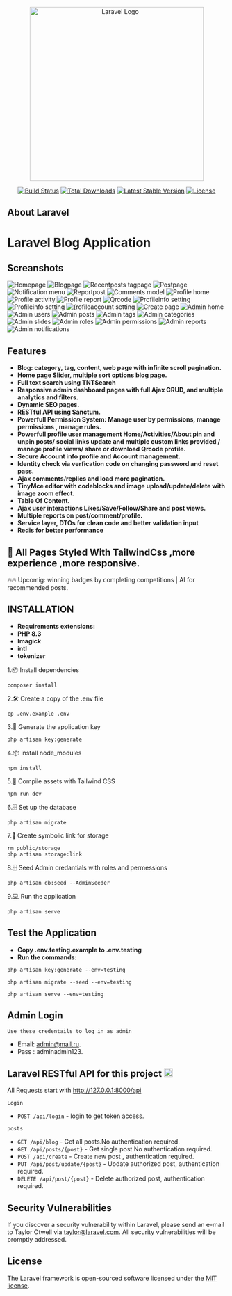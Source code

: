 <p align="center"><a href="https://laravel.com" target="_blank"><img src="https://raw.githubusercontent.com/laravel/art/master/logo-lockup/5%20SVG/2%20CMYK/1%20Full%20Color/laravel-logolockup-cmyk-red.svg" width="400" alt="Laravel Logo"></a></p>

<p align="center">
<a href="https://github.com/laravel/framework/actions"><img src="https://github.com/laravel/framework/workflows/tests/badge.svg" alt="Build Status"></a>
<a href="https://packagist.org/packages/laravel/framework"><img src="https://img.shields.io/packagist/dt/laravel/framework" alt="Total Downloads"></a>
<a href="https://packagist.org/packages/laravel/framework"><img src="https://img.shields.io/packagist/v/laravel/framework" alt="Latest Stable Version"></a>
<a href="https://packagist.org/packages/laravel/framework"><img src="https://img.shields.io/packagist/l/laravel/framework" alt="License"></a>
</p>

## About Laravel
# Laravel Blog Application
## Screanshots
 ![Homepage](https://i.postimg.cc/52QLnsxf/127-0-0-1-8000-2.png)
![Blogpage](https://i.postimg.cc/28p16t6V/127-0-0-1-8000-blog-sort-featured-1.png)
![Recentposts tagpage](https://i.postimg.cc/zGb2jVNn/127-0-0-1-8000-hashtag-laravel.png)
![Postpage](https://i.postimg.cc/qRP5NrZc/Screenshot-2025-09-18-233005.png)
![Notification menu](https://i.postimg.cc/kMjCrJdM/Screenshot-2025-09-22-125701.png)
![Reportpost](https://i.postimg.cc/V6v8qzR3/Screenshot-2025-09-18-235631.png)
![Comments model](https://i.postimg.cc/ZKtzkLQ3/Screenshot-2025-10-03-135906.png)
![Profile home](https://i.postimg.cc/KjndgWSX/127-0-0-1-8000-ibrahim123-5.png)
![Profile activity](https://i.postimg.cc/q7g38kpV/Screenshot-2025-09-20-233621.png)
![Profile report](https://i.postimg.cc/L6y6rkmK/Screenshot-2025-09-24-185620.png)
![Qrcode](https://i.postimg.cc/4NZHWvX1/Screenshot-2025-09-20-232729.png)
![Profileinfo setting](https://i.postimg.cc/LXGFkwFJ/Screenshot-2025-06-27-223320.png)
![Profileinfo setting](https://i.postimg.cc/qMwSk0kk/Screenshot-2025-09-21-110503.png)
![{rofileaccount setting](https://i.postimg.cc/RV5zNkT8/Screenshot-2025-06-27-223348.png)
![Create page](https://i.postimg.cc/J4t6yk1w/127-0-0-1-8000-create-5.png)
![Admin home](https://i.postimg.cc/j2ZNBwpR/Screenshot-2025-09-25-210913.png)
![Admin users](https://i.postimg.cc/VsKqqwvj/Screenshot-2025-10-02-170219.png)
![Admin posts](https://i.postimg.cc/7YLNd6d9/Screenshot-2025-10-02-165700.png)
![Admin tags](https://i.postimg.cc/WbFHNTB5/Screenshot-2025-09-27-023607.png)
![Admin categories](https://i.postimg.cc/66Smm8h9/Screenshot-2025-09-25-204413.png)
![Admin slides](https://i.postimg.cc/g0Z0C75Z/Screenshot-2025-10-01-215235.png)
![Admin roles](https://i.postimg.cc/cLbkXYJB/Screenshot-2025-10-02-164920.png)
![Admin permissions](https://i.postimg.cc/L6yx8fjH/Screenshot-2025-10-02-165838.png)
![Admin reports](https://i.postimg.cc/gkFf0wLg/Screenshot-2025-09-25-204732.png)
![Admin notifications](https://i.postimg.cc/gJcCrwX8/Screenshot-2025-06-03-132110.png)



## Features
- **Blog: category, tag, content, web page with infinite scroll pagination.**
- **Home page Slider, multiple sort options blog page.**
- **Full text search using TNTSearch**
- **Responsive admin dashboard  pages with full Ajax CRUD, and multiple analytics and filters.**
- **Dynamic SEO pages.**
- **RESTful API using Sanctum.**
- **Powerfull Permission System: Manage user by permissions, manage permissions , manage rules.**
- **Powerfull profile user management Home/Activities/About pin and unpin posts/ social links update and multiple custom links provided / manage profile views/ share or download Qrcode profile.**
- **Secure Account info profile and Account management.**
- **Identity check via verfication code on changing password and reset pass.**
- **Ajax comments/replies and load more pagination.**
- **TinyMce editor with codeblocks and image upload/update/delete with image zoom effect.**
- **Table Of Content.**
- **Ajax user interactions Likes/Save/Follow/Share and post views.**
- **Multiple reports on post/comment/profile.**
- **Service layer, DTOs for clean code and better validation input**
- **Redis for better performance**


## 🚀 All Pages Styled With TailwindCss ,more experience ,more responsive.
🔥🔥 Upcomig: winning badges by completing competitions |  AI for recommended posts.

## INSTALLATION
- **Requirements extensions:**
- **PHP 8.3**
- **Imagick**
- **intl**
- **tokenizer**

1.📦 Install dependencies
```
composer install
```
2.🛠️ Create a copy of the .env file
```
cp .env.example .env
```
3.🔑 Generate the application key
```
php artisan key:generate
```
4.📦 install node_modules
```
npm install
```
5.🚀 Compile assets with Tailwind CSS
```
npm run dev
```
6.🗄️ Set up the database
```
php artisan migrate
```
7.🔗 Create symbolic link for storage
```
rm public/storage
php artisan storage:link
```
8.🗄️ Seed Admin credantials with roles and permessions 
```
php artisan db:seed --AdminSeeder
```
9.💻 Run the application
```
php artisan serve
```

## Test the Application
- **Copy .env.testing.example to .env.testing**
- **Run the commands:**
```
php artisan key:generate --env=testing
```
```
php artisan migrate --seed --env=testing
```
```
php artisan serve --env=testing
```
## Admin Login
`Use these credentails to log in as admin`


- Email: admin@mail.ru.
- Pass : adminadmin123.

## Laravel RESTful API for this project <img height="20" src="https://upload.wikimedia.org/wikipedia/commons/thumb/9/9a/Laravel.svg/1200px-Laravel.svg.png" />

All Requests start with http://127.0.0.1:8000/api

`Login`

- `POST /api/login` - login to get token access.

 `posts`
- `GET /api/blog` - Get all posts.No authentication required.
- `GET /api/posts/{post}` - Get single post.No authentication required.
- `POST /api/create` - Create new post , authentication required.
- `PUT /api/post/update/{post}` - Update authorized post, authentication required.
- `DELETE /api/post/{post}` - Delete authorized post, authentication required.

## Security Vulnerabilities

If you discover a security vulnerability within Laravel, please send an e-mail to Taylor Otwell via [taylor@laravel.com](mailto:taylor@laravel.com). All security vulnerabilities will be promptly addressed.

## License

The Laravel framework is open-sourced software licensed under the [MIT license](https://opensource.org/licenses/MIT).

